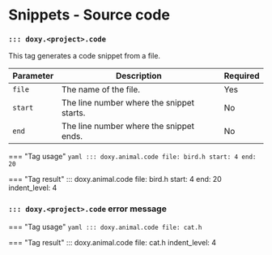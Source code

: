 # Snippets - Source code

### `::: doxy.<project>.code`
This tag generates a code snippet from a file.

| Parameter | Description                               | Required |
|-----------|-------------------------------------------|----------|
| `file`    | The name of the file.                     | Yes      |
| `start`   | The line number where the snippet starts. | No       |
| `end`     | The line number where the snippet ends.   | No       |


=== "Tag usage"
    ```yaml
    ::: doxy.animal.code
    file: bird.h
    start: 4
    end: 20
    ```

=== "Tag result"
::: doxy.animal.code
file: bird.h
start: 4
end: 20
indent_level: 4

### `::: doxy.<project>.code` error message

=== "Tag usage"
    ```yaml
    ::: doxy.animal.code
        file: cat.h
    ```

=== "Tag result"
::: doxy.animal.code
    file: cat.h
    indent_level: 4